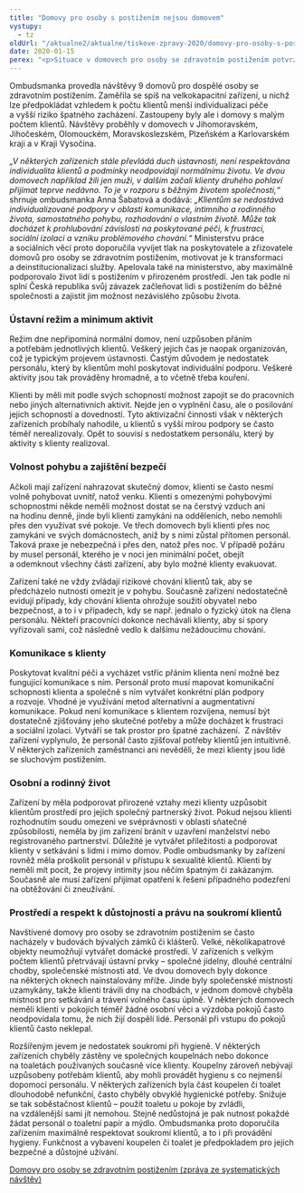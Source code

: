 ```yaml
---
title: "Domovy pro osoby s postižením nejsou domovem"
vystupy:
  - tz
oldUrl: "/aktualne2/aktualne/tiskove-zpravy-2020/domovy-pro-osoby-s-postizenim-nejsou-domovem/"
date: 2020-01-15
perex: "<p>Situace v domovech pro osoby se zdravotním postižením potvrzuje, že se transformace sociálních služeb téměř zastavila a přestala být společenským a politickým tématem. Zařízení mají stále charakter ústavů a nepřipomínají normální domov. Lidem zde žijícím se nedostává potřebné podpory k udržení a rozvíjení schopností a dovedností, mnohdy se naopak prohlubuje jejich závislost na péči.</p>"
---
```


<!-- imported from the old website -->

<p>Ombudsmanka provedla návštěvy 9 domovů pro dospělé osoby se zdravotním postižením. Zaměřila se spíš na velkokapacitní zařízení, u nichž lze předpokládat vzhledem k počtu klientů menší individualizaci péče a vyšší riziko špatného zacházení. Zastoupeny byly ale i domovy s malým počtem klientů. Návštěvy proběhly v domovech v Jihomoravském, Jihočeském, Olomouckém, Moravskoslezském, Plzeňském a Karlovarském kraji a v Kraji Vysočina.</p> <p><i>„V některých zařízeních stále převládá duch ústavnosti, není respektována individualita klientů a podmínky neodpovídají normálnímu životu. Ve dvou domovech například žili jen muži, v dalším začali klienty druhého pohlaví přijímat teprve nedávno. To je v rozporu s běžným životem společnosti,“</i> shrnuje ombudsmanka Anna Šabatová a dodává: <i>„Klientům se nedostává individualizované podpory v oblasti komunikace, intimního a rodinného života, samostatného pohybu, rozhodování o vlastním životě. Může tak docházet k prohlubování závislosti na poskytované péči, k frustraci, sociální izolaci a vzniku problémového chování.“</i> Ministerstvu práce a sociálních věcí proto doporučila vyvíjet tlak na poskytovatele a zřizovatele domovů pro osoby se zdravotním postižením, motivovat je k transformaci a deinstitucionalizaci služby. Apelovala také na ministerstvo, aby maximálně podporovalo život lidí s postižením v přirozeném prostředí. Jen tak podle ní splní Česká republika svůj závazek začleňovat lidi s postižením do běžné společnosti a zajistit jim možnost nezávislého způsobu života.</p> <h3>Ústavní režim a minimum aktivit</h3> <p>Režim dne nepřipomíná normální domov, není uzpůsoben přáním a potřebám jednotlivých klientů. Veškerý jejich čas je naopak organizován, což je typickým projevem ústavnosti. Častým důvodem je nedostatek personálu, který by klientům mohl poskytovat individuální podporu. Veškeré aktivity jsou tak prováděny hromadně, a to včetně třeba kouření.</p> <p>Klienti by měli mít podle svých schopností možnost zapojit se do pracovních nebo jiných alternativních aktivit. Nejde jen o vyplnění času, ale o posilování jejich schopností a dovedností. Tyto aktivizační činnosti však v některých zařízeních probíhaly nahodile, u klientů s vyšší mírou podpory se často téměř nerealizovaly. Opět to souvisí s nedostatkem personálu, který by aktivity s klienty realizoval. </p> <h3>Volnost pohybu a zajištění bezpečí</h3> <p>Ačkoli mají zařízení nahrazovat skutečný domov, klienti se často nesmí volně pohybovat uvnitř, natož venku. Klienti s omezenými pohybovými schopnostmi někde neměli možnost dostat se na čerstvý vzduch ani na hodinu denně, jinde byli klienti zamykáni na odděleních, nebo nemohli přes den využívat své pokoje. Ve třech domovech byli klienti přes noc zamykáni ve svých domácnostech, aniž by s nimi zůstal přítomen personál. Taková praxe je nebezpečná i přes den, natož přes noc. V případě požáru by musel personál, kterého je v noci jen minimální počet, obejít a odemknout všechny části zařízení, aby bylo možné klienty evakuovat.</p> <p>Zařízení také ne vždy zvládají rizikové chování klientů tak, aby se předcházelo nutnosti omezit je v pohybu. Současně zařízení nedostatečně evidují případy, kdy chování klienta ohrožuje soužití obyvatel nebo bezpečnost, a to i v případech, kdy se např. jednalo o fyzický útok na člena personálu. Někteří pracovníci dokonce nechávali klienty, aby si spory vyřizovali sami, což následně vedlo k dalšímu nežádoucímu chování.</p> <h3>Komunikace s klienty </h3> <p>Poskytovat kvalitní péči a vycházet vstříc přáním klienta není možné bez fungující komunikace s ním. Personál proto musí mapovat komunikační schopnosti klienta a společně s ním vytvářet konkrétní plán podpory a rozvoje. Vhodné je využívání metod alternativní a augmentativní komunikace. Pokud není komunikace s klientem rozvíjena, nemusí být dostatečně zjišťovány jeho skutečné potřeby a může docházet k frustraci a sociální izolaci. Vytváří se tak prostor pro špatné zacházení.  Z návštěv zařízení vyplynulo, že personál často zjišťoval potřeby klientů jen intuitivně. V některých zařízeních zaměstnanci ani nevěděli, že mezi klienty jsou lidé se sluchovým postižením. </p> <h3>Osobní a rodinný život </h3> <p>Zařízení by měla podporovat přirozené vztahy mezi klienty uzpůsobit klientům prostředí pro jejich společný partnerský život. Pokud nejsou klienti rozhodnutím soudu omezeni ve svéprávnosti v oblasti sňatečné způsobilosti, neměla by jim zařízení bránit v uzavření manželství nebo registrovaného partnerství. Důležité je vytvářet příležitosti a podporovat klienty v setkávání s lidmi i mimo domov. Podle ombudsmanky by zařízení rovněž měla proškolit personál v přístupu k sexualitě klientů. Klienti by neměli mít pocit, že projevy intimity jsou něčím špatným či zakázaným. Současně ale musí zařízení přijímat opatření k řešení případného podezření na obtěžování či zneužívání.</p> <h3>Prostředí a respekt k důstojnosti a právu na soukromí klientů</h3> <p>Navštívené domovy pro osoby se zdravotním postižením se často nacházely v budovách bývalých zámků či klášterů. Velké, několikapatrové objekty neumožňují vytvářet domácké prostředí. V zařízeních s velkým počtem klientů přetrvávají ústavní prvky – společné jídelny, dlouhé centrální chodby, společenské místnosti atd. Ve dvou domovech byly dokonce na některých oknech nainstalovány mříže. Jinde byly společenské místnosti uzamykány, takže klienti trávili dny na chodbách, v jednom domově chyběla místnost pro setkávání a trávení volného času úplně. V některých domovech neměli klienti v pokojích téměř žádné osobní věci a výzdoba pokojů často neodpovídala tomu, že nich žijí dospělí lidé. Personál při vstupu do pokojů klientů často neklepal.</p><p> Rozšířeným jevem je nedostatek soukromí při hygieně. V některých zařízeních chyběly zástěny ve společných koupelnách nebo dokonce na toaletách používaných současně více klienty. Koupelny zároveň nebývají uzpůsobeny potřebám klientů, aby mohli provádět hygienu s co nejmenší dopomocí personálu. V některých zařízeních byla část koupelen či toalet dlouhodobě nefunkční, často chyběly obvyklé hygienické potřeby. Snižuje se tak soběstačnost klientů – použít toaletu u pokoje by zvládli, na vzdálenější sami jít nemohou. Stejně nedůstojná je pak nutnost pokaždé žádat personál o toaletní papír a mýdlo. Ombudsmanka proto doporučila zařízením maximálně respektovat soukromí klientů, a to i při provádění hygieny. Funkčnost a vybavení koupelen či toalet je předpokladem pro jejich bezpečné a důstojné užívání.</p><p><a href="https://ochrance.cz/fileadmin/user_upload/ESO/11-2017-NZ-OV_souhrnna_zprava_DOZP.pdf" target="_blank">Domovy pro osoby se zdravotním postižením (zpráva ze systematických návštěv)</a></p>
